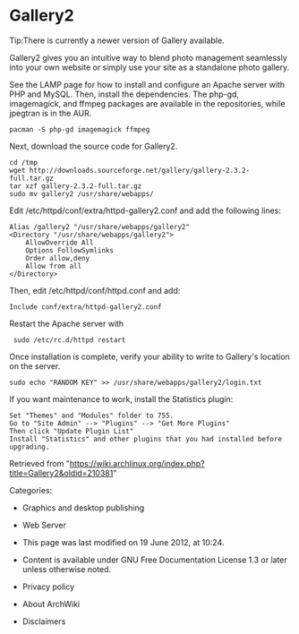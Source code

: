 Gallery2
========

Tip:There is currently a newer version of Gallery available.

Gallery2 gives you an intuitive way to blend photo management seamlessly
into your own website or simply use your site as a standalone photo
gallery.

See the LAMP page for how to install and configure an Apache server with
PHP and MySQL. Then, install the dependencies. The php-gd, imagemagick,
and ffmpeg packages are available in the repositories, while jpegtran is
in the AUR.

    pacman -S php-gd imagemagick ffmpeg

Next, download the source code for Gallery2.

    cd /tmp
    wget http://downloads.sourceforge.net/gallery/gallery-2.3.2-full.tar.gz
    tar xzf gallery-2.3.2-full.tar.gz
    sudo mv gallery2 /usr/share/webapps/

Edit /etc/httpd/conf/extra/httpd-gallery2.conf and add the following
lines:

    Alias /gallery2 "/usr/share/webapps/gallery2"
    <Directory "/usr/share/webapps/gallery2">
        AllowOverride All
        Options FollowSymlinks
        Order allow,deny
        Allow from all
    </Directory>

Then, edit /etc/httpd/conf/httpd.conf and add:

    Include conf/extra/httpd-gallery2.conf

Restart the Apache server with

     sudo /etc/rc.d/httpd restart

Once installation is complete, verify your ability to write to Gallery's
location on the server.

    sudo echo "RANDOM KEY" >> /usr/share/webapps/gallery2/login.txt

If you want maintenance to work, install the Statistics plugin:

    Set "Themes" and "Modules" folder to 755.
    Go to "Site Admin" --> "Plugins" --> "Get More Plugins"
    Then click "Update Plugin List"
    Install "Statistics" and other plugins that you had installed before upgrading.

Retrieved from
"https://wiki.archlinux.org/index.php?title=Gallery2&oldid=210381"

Categories:

-   Graphics and desktop publishing
-   Web Server

-   This page was last modified on 19 June 2012, at 10:24.
-   Content is available under GNU Free Documentation License 1.3 or
    later unless otherwise noted.
-   Privacy policy
-   About ArchWiki
-   Disclaimers

